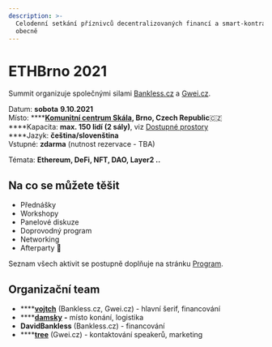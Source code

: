 ```yaml
---
description: >-
  Celodenní setkání příznivců decentralizovaných financí a smart-kontraktů
  obecně
---
```


# ETHBrno 2021

Summit organizuje společnými silami [Bankless.cz](https://bankless.cz/) a [Gwei.cz](http://gwei.cz/).

Datum: **sobota** **9.10.2021**  
Místo: ****[**Komunitní centrum Skála**](misto-konani.md)**, Brno, Czech Republic**🇨🇿   
****Kapacita: **max. 150 lidí \(2 sály\)**, viz [Dostupné prostory](misto-konani.md)  
****Jazyk: **čeština/slovenština**  
Vstupné: **zdarma** \(nutnost rezervace - TBA\)

Témata: **Ethereum, DeFi, NFT, DAO, Layer2 ..**

## Na co se můžete těšit

* Přednášky
* Workshopy
* Panelové diskuze
* Doprovodný program
* Networking
* Afterparty 🎉 

Seznam všech aktivit se postupně doplňuje na stránku [Program](program/).

## Organizační team

* \*\*\*\*[**vojtch**](https://twitter.com/StudenyVojta) \(Bankless.cz, Gwei.cz\) - hlavní šerif, financování
* \*\*\*\*[**damsky**](https://twitter.com/CryptoDamSky) **-** místo konání, logistika
* **DavidBankless** \(Bankless.cz\) - financování
* \*\*\*\*[**tree**](https://twitter.com/treecz) \(Gwei.cz\) - kontaktování speakerů, marketing



